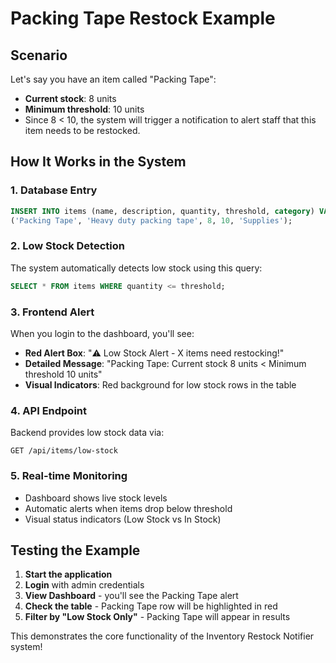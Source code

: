 # Packing Tape Restock Example

## Scenario
Let's say you have an item called "Packing Tape":
- **Current stock**: 8 units
- **Minimum threshold**: 10 units
- Since 8 < 10, the system will trigger a notification to alert staff that this item needs to be restocked.

## How It Works in the System

### 1. Database Entry
```sql
INSERT INTO items (name, description, quantity, threshold, category) VALUES
('Packing Tape', 'Heavy duty packing tape', 8, 10, 'Supplies');
```

### 2. Low Stock Detection
The system automatically detects low stock using this query:
```sql
SELECT * FROM items WHERE quantity <= threshold;
```

### 3. Frontend Alert
When you login to the dashboard, you'll see:
- **Red Alert Box**: "⚠️ Low Stock Alert - X items need restocking!"
- **Detailed Message**: "Packing Tape: Current stock 8 units < Minimum threshold 10 units"
- **Visual Indicators**: Red background for low stock rows in the table

### 4. API Endpoint
Backend provides low stock data via:
```
GET /api/items/low-stock
```

### 5. Real-time Monitoring
- Dashboard shows live stock levels
- Automatic alerts when items drop below threshold
- Visual status indicators (Low Stock vs In Stock)

## Testing the Example

1. **Start the application**
2. **Login** with admin credentials
3. **View Dashboard** - you'll see the Packing Tape alert
4. **Check the table** - Packing Tape row will be highlighted in red
5. **Filter by "Low Stock Only"** - Packing Tape will appear in results

This demonstrates the core functionality of the Inventory Restock Notifier system!
